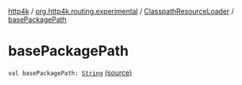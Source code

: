 [http4k](../../index.md) / [org.http4k.routing.experimental](../index.md) / [ClasspathResourceLoader](index.md) / [basePackagePath](./base-package-path.md)

# basePackagePath

`val basePackagePath: `[`String`](https://kotlinlang.org/api/latest/jvm/stdlib/kotlin/-string/index.html) [(source)](https://github.com/http4k/http4k/blob/master/http4k-core/src/main/kotlin/org/http4k/routing/experimental/ClasspathResourceLoader.kt#L10)